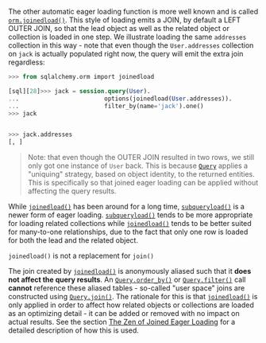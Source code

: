 The other automatic eager loading function is more well known and is called [`orm.joinedload()`](http://docs.sqlalchemy.org/loading_relationships.html#sqlalchemy.orm.joinedload "sqlalchemy.orm.joinedload"). This style of loading emits a JOIN, by default a LEFT OUTER JOIN, so that the lead object as well as the related object or collection is loaded in one step. We illustrate loading the same `addresses` collection in this way - note that even though the `User.addresses` collection on `jack` is actually populated right now, the query will emit the extra join regardless:
    
```sql    
>>> from sqlalchemy.orm import joinedload

[sql][28]>>> jack = session.query(User).
...                        options(joinedload(User.addresses)).
...                        filter_by(name='jack').one()
>>> jack


>>> jack.addresses
[, ]
```

> Note: that even though the OUTER JOIN resulted in two rows, we still only got one instance of `User` back. This is because [`Query`](http://docs.sqlalchemy.org/query.html#sqlalchemy.orm.query.Query "sqlalchemy.orm.query.Query") applies a "uniquing" strategy, based on object identity, to the returned entities. This is specifically so that joined eager loading can be applied without affecting the query results.

While [`joinedload()`](http://docs.sqlalchemy.org/loading_relationships.html#sqlalchemy.orm.joinedload "sqlalchemy.orm.joinedload") has been around for a long time, [`subqueryload()`](http://docs.sqlalchemy.org/loading_relationships.html#sqlalchemy.orm.subqueryload "sqlalchemy.orm.subqueryload") is a newer form of eager loading. [`subqueryload()`](http://docs.sqlalchemy.org/loading_relationships.html#sqlalchemy.orm.subqueryload "sqlalchemy.orm.subqueryload") tends to be more appropriate for loading related collections while [`joinedload()`](http://docs.sqlalchemy.org/loading_relationships.html#sqlalchemy.orm.joinedload "sqlalchemy.orm.joinedload") tends to be better suited for many-to-one relationships, due to the fact that only one row is loaded for both the lead and the related object.

`joinedload()` is not a replacement for `join()`

The join created by [`joinedload()`](http://docs.sqlalchemy.org/loading_relationships.html#sqlalchemy.orm.joinedload "sqlalchemy.orm.joinedload") is anonymously aliased such that it **does not affect the query results**. An [`Query.order_by()`](http://docs.sqlalchemy.org/query.html#sqlalchemy.orm.query.Query.order_by "sqlalchemy.orm.query.Query.order_by") or [`Query.filter()`](http://docs.sqlalchemy.org/query.html#sqlalchemy.orm.query.Query.filter "sqlalchemy.orm.query.Query.filter") call **cannot** reference these aliased tables - so-called "user space" joins are constructed using [`Query.join()`](http://docs.sqlalchemy.org/query.html#sqlalchemy.orm.query.Query.join "sqlalchemy.orm.query.Query.join"). The rationale for this is that [`joinedload()`](http://docs.sqlalchemy.org/loading_relationships.html#sqlalchemy.orm.joinedload "sqlalchemy.orm.joinedload") is only applied in order to affect how related objects or collections are loaded as an optimizing detail - it can be added or removed with no impact on actual results. See the section [The Zen of Joined Eager Loading](http://docs.sqlalchemy.org/loading_relationships.html#zen-of-eager-loading) for a detailed description of how this is used.
